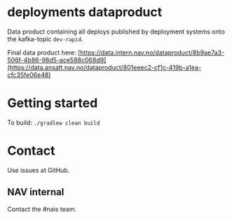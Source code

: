 # deployments dataproduct

Data product containing all deploys published by deployment systems onto the kafka-topic `dev-rapid`.

Final data product here: [https://data.intern.nav.no/dataproduct/8b9ae7a3-506f-4b86-98d5-ace588c068d9](https://data.ansatt.nav.no/dataproduct/801eeec2-cf1c-419b-a1ea-cfc35fe06e48)

# Getting started
To build: `./gradlew clean build`

# Contact
Use issues at GitHub.

## NAV internal
Contact the #nais team.
